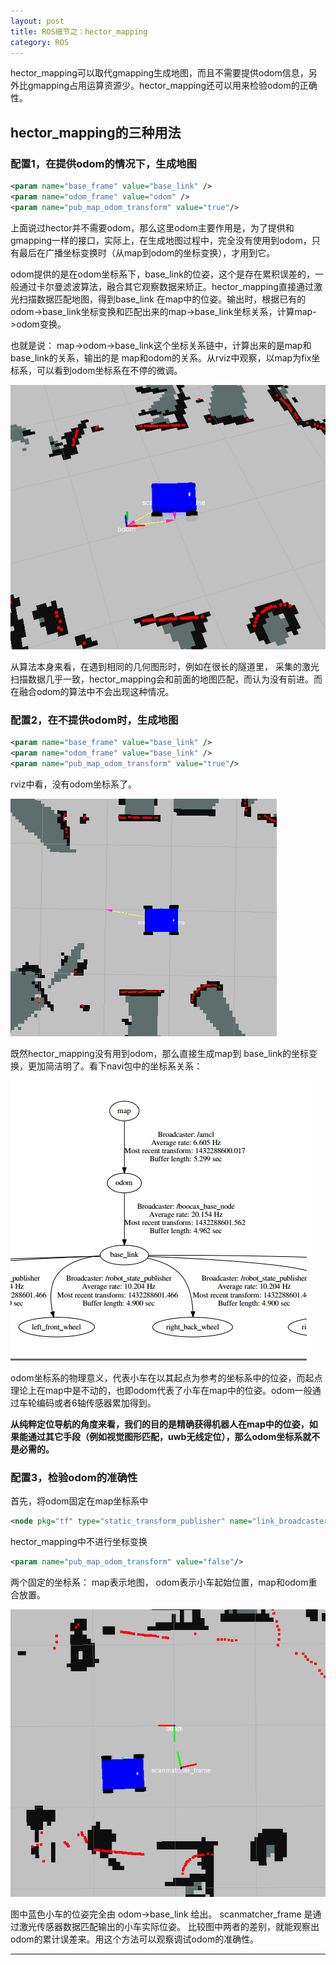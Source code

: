 ```yaml
---
layout: post
title: ROS细节之：hector_mapping
category: ROS
---
```


hector\_mapping可以取代gmapping生成地图，而且不需要提供odom信息，另外比gmapping占用运算资源少。hector\_mapping还可以用来检验odom的正确性。

## hector\_mapping的三种用法

### 配置1，在提供odom的情况下，生成地图

```xml
<param name="base_frame" value="base_link" />
<param name="odom_frame" value="odom" />
<param name="pub_map_odom_transform" value="true"/>
```

上面说过hector并不需要odom，那么这里odom主要作用是，为了提供和gmapping一样的接口，实际上，在生成地图过程中，完全没有使用到odom，只有最后在广播坐标变换时（从map到odom的坐标变换），才用到它。  

odom提供的是在odom坐标系下，base\_link的位姿，这个是存在累积误差的，一般通过卡尔曼滤波算法，融合其它观察数据来矫正。hector\_mapping直接通过激光扫描数据匹配地图，得到base\_link 在map中的位姿。输出时，根据已有的odom->base\_link坐标变换和匹配出来的map->base\_link坐标关系，计算map->odom变换。

也就是说： map->odom->base\_link这个坐标关系链中，计算出来的是map和base\_link的关系，输出的是 map和odom的关系。从rviz中观察，以map为fix坐标系，可以看到odom坐标系在不停的微调。

![odom微调](/images/2015-05-24-hector-mapping/hector_001.png)

从算法本身来看，在遇到相同的几何图形时，例如在很长的隧道里，
采集的激光扫描数据几乎一致，hector\_mapping会和前面的地图匹配，而认为没有前进。而在融合odom的算法中不会出现这种情况。

### 配置2，在不提供odom时，生成地图

```xml
<param name="base_frame" value="base_link" />
<param name="odom_frame" value="base_link" />
<param name="pub_map_odom_transform" value="true"/>
```

rviz中看，没有odom坐标系了。

![without odom](/images/2015-05-24-hector-mapping/hector_002.png)

既然hector\_mapping没有用到odom，那么直接生成map到 base\_link的坐标变换，更加简洁明了。看下navi包中的坐标系关系：

![odom微调](/images/2015-05-24-hector-mapping/frame.jpg)

odom坐标系的物理意义，代表小车在以其起点为参考的坐标系中的位姿，而起点理论上在map中是不动的，也即odom代表了小车在map中的位姿。odom一般通过车轮编码或者6轴传感器累加得到。

**从纯粹定位导航的角度来看，我们的目的是精确获得机器人在map中的位姿，如果能通过其它手段（例如视觉图形匹配，uwb无线定位），那么odom坐标系就不是必需的。**


### 配置3，检验odom的准确性

首先，将odom固定在map坐标系中

```xml
<node pkg="tf" type="static_transform_publisher" name="link_broadcaster" args="0 0 0 0 0 0 odom map 100" />
```

hector\_mapping中不进行坐标变换

```xml
<param name="pub_map_odom_transform" value="false"/>   
```

两个固定的坐标系： map表示地图， odom表示小车起始位置，map和odom重合放置。

![watch odom](/images/2015-05-24-hector-mapping/hector_003.png)

图中蓝色小车的位姿完全由 odom->base\_link 给出。
scanmatcher_frame 是通过激光传感器数据匹配输出的小车实际位姿。
比较图中两者的差别，就能观察出odom的累计误差来。用这个方法可以观察调试odom的准确性。

___

